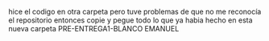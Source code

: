 hice el codigo en otra carpeta pero tuve problemas de que no me reconocía el repositorio
entonces copie y pegue todo lo que ya habia hecho en esta nueva carpeta
PRE-ENTREGA1-BLANCO EMANUEL
